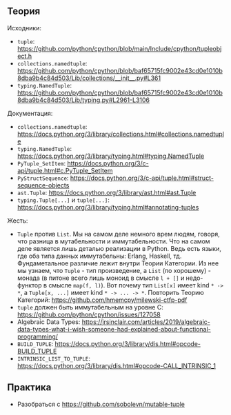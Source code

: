 ## Теория

Исходники:
- `tuple`: https://github.com/python/cpython/blob/main/Include/cpython/tupleobject.h
- `collections.namedtuple`: https://github.com/python/cpython/blob/baf65715fc9002e43cd0e1010b8dba9b4c84d503/Lib/collections/__init__.py#L361
- `typing.NamedTuple`: https://github.com/python/cpython/blob/baf65715fc9002e43cd0e1010b8dba9b4c84d503/Lib/typing.py#L2961-L3106

Документация:
- `collections.namedtuple`: https://docs.python.org/3/library/collections.html#collections.namedtuple
- `typing.NamedTuple`: https://docs.python.org/3/library/typing.html#typing.NamedTuple
- `PyTuple_SetItem`: https://docs.python.org/3/c-api/tuple.html#c.PyTuple_SetItem
- `PyStructSequence`: https://docs.python.org/3/c-api/tuple.html#struct-sequence-objects
- `ast.Tuple`: https://docs.python.org/3/library/ast.html#ast.Tuple
- `typing.Tuple[...]` и `tuple[...]`: https://docs.python.org/3/library/typing.html#annotating-tuples

Жесть:
- `Tuple` против `List`. Мы на самом деле немного врем людям, говоря, что разница в мутабельности и иммутабельности. Что на самом деле является лишь деталью реализации в Python. Ведь есть языки, где оба типа данных иммутабельны: Erlang, Haskell, тд. Фундаметальное различие лежит внутри Теории Категории. Из нее мы узнаем, что `Tuple` - тип произведение, а `List` (по хорошему) - монада (в питоне всего лишь моноид в смысле `l + []` и недо-функтор в смысле `map(f, l)`). Вот почему тип `List[x]` имеет kind `* -> *`, а `Tuple[x, ...]` имеет kind `* -> ... -> *`. Повторить Теорию Категорий: https://github.com/hmemcpy/milewski-ctfp-pdf
- `tuple` должен быть иммутабельным на уровне C: https://github.com/python/cpython/issues/127058
- Algebraic Data Types: https://jrsinclair.com/articles/2019/algebraic-data-types-what-i-wish-someone-had-explained-about-functional-programming/
- `BUILD_TUPLE`: https://docs.python.org/3/library/dis.html#opcode-BUILD_TUPLE
- `INTRINSIC_LIST_TO_TUPLE`: https://docs.python.org/3/library/dis.html#opcode-CALL_INTRINSIC_1


## Практика

- Разобраться с https://github.com/sobolevn/mutable-tuple
